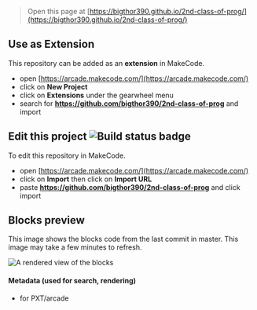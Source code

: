  


> Open this page at [https://bigthor390.github.io/2nd-class-of-prog/](https://bigthor390.github.io/2nd-class-of-prog/)

## Use as Extension

This repository can be added as an **extension** in MakeCode.

* open [https://arcade.makecode.com/](https://arcade.makecode.com/)
* click on **New Project**
* click on **Extensions** under the gearwheel menu
* search for **https://github.com/bigthor390/2nd-class-of-prog** and import

## Edit this project ![Build status badge](https://github.com/bigthor390/2nd-class-of-prog/workflows/MakeCode/badge.svg)

To edit this repository in MakeCode.

* open [https://arcade.makecode.com/](https://arcade.makecode.com/)
* click on **Import** then click on **Import URL**
* paste **https://github.com/bigthor390/2nd-class-of-prog** and click import

## Blocks preview

This image shows the blocks code from the last commit in master.
This image may take a few minutes to refresh.

![A rendered view of the blocks](https://github.com/bigthor390/2nd-class-of-prog/raw/master/.github/makecode/blocks.png)

#### Metadata (used for search, rendering)

* for PXT/arcade
<script src="https://makecode.com/gh-pages-embed.js"></script><script>makeCodeRender("{{ site.makecode.home_url }}", "{{ site.github.owner_name }}/{{ site.github.repository_name }}");</script>
